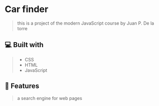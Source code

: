 # Car finder
> this is a project of the modern JavaScript course by Juan P. De la torre

## 💻 Built with
> - CSS
> - HTML
> - JavaScript

## 💾 Features
> a search engine for web pages
